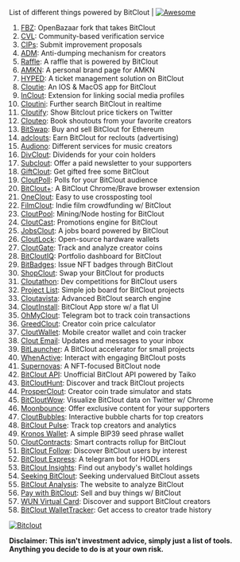 List of different things powered by BitClout  | [![Awesome](https://cdn.rawgit.com/sindresorhus/awesome/d7305f38d29fed78fa85652e3a63e154dd8e8829/media/badge.svg)](https://github.com/Mentors4EDU/Awesome-Clout)

1. [FBZ](https://github.com/Mentors4EDU/FBZ): OpenBazaar fork that takes  BitClout
2. [CVL](https://www.cvl.ac/): Community-based verification service
3. [CIPs](https://github.com/Mentors4EDU/BitClout-Proposals): Submit improvement proposals
4. [ADM](https://github.com/CloutContracts/ADM): Anti-dumping mechanism for creators
5. [Raffle](https://bitcloutraffle.com/): A raffle that is powered by BitClout
6. [AMKN](https://peer-social.com/): A personal brand page for AMKN
7. [HYPED](https://hypedtickets.com/): A ticket management solution on BitClout
8. [Cloutie](https://bitclout.com/u/CloutieApp): An IOS & MacOS app for BitClout
9. [InClout](https://inclout.io/): Extension for linking social media profiles
10. [Cloutini](https://cloutini.com/): Further search BitClout in realtime
11. [Cloutify](https://chrome.google.com/webstore/detail/cloutify-show-bitclout-pr/mmpacdkjmmnichfpplcpcipgcdphfhdg): Show Bitclout price tickers on Twitter
12. [Clouteo](https://www.clouteo.co/book-shout-out): Book shoutouts from your favorite creators
13. [BitSwap](https://bitswap.network/): Buy and sell BitClout for Ethereum
14. [adclouts](https://adclouts.com/): Earn BitClout for reclouts (advertising)
15. [Audiono](https://audiono.de/): Different services for music creators
16. [DivClout](https://www.divclout.com/): Dividends for your coin holders
17. [Subclout](https://www.subclout.com/): Offer a paid newsletter to your supporters
18. [GiftClout](https://www.giftclout.com/): Get gifted free some BitClout
19. [CloutPoll](https://cloutpoll.com/): Polls for your BitClout audience
20. [BitClout+](https://bitclout.plus/): A BitClout Chrome/Brave browser extension
21. [OneClout](https://oneclout.net/): Easy to use crossposting tool
22. [FilmClout](https://bitclout.com/u/FilmClout): Indie film crowdfunding w/ BitClout
23. [CloutPool](https://bitclout.com/u/CloutPool): Mining/Node hosting for BitClout
24. [CloutCast](https://cloutcast.io/): Promotions engine for BitClout
25. [JobsClout](http://jobclout.me/): A jobs board powered by BitClout
26. [CloutLock](https://bitclout.com/u/CloutLockl): Open-source hardware wallets
27. [CloutGate](https://cloutgate.com/): Track and analyze creator coins
28. [BitCloutIQ](https://bitcloutiq.net/): Portfolio dashboard for BitClout
29. [BitBadges](http://bitbadges.web.app/): Issue NFT badges through BitClout
30. [ShopClout](http://shopclout.me/): Swap your BitClout for products
31. [Cloutathon](https://cloutathon.com/): Dev competitions for BitClout users
32. [Project List](https://project-list.io/): Simple job board for BitClout projects
33. [Cloutavista](https://cloutavista.com/): Advanced BitClout search engine
34. [CloutInstall](https://cloutinstall.app): BitClout App store w/ a flat UI
35. [OhMyClout](https://ohmyclout.com/): Telegram bot to track coin transactions
36. [GreedClout](https://bogdandidenko.github.io/greedclout/): Creator coin price calculator
37. [CloutWallet](https://bitclout.com/u/cloutwallet): Mobile creator wallet and coin tracker
38. [Clout Email](https://cloutemail.com/): Updates and messages to your inbox
39. [BitLauncher](https://bitlauncher.net/): A BitClout accelerator for small projects
40. [WhenActive](https://whenactive.com/global): Interact with engaging BitClout posts
41. [Supernovas](https://www.supernovas.app/): A NFT-focused BitClout node
42. [BitClout API](https://github.com/benjaminwoods/bitclout): Unofficial BitClout API powered by Taiko
43. [BitCloutHunt](https://www.bitclouthunt.com/): Discover and track BitClout projects
44. [ProsperClout](https://www.prosperclout.com/): Creator coin trade simulator and stats
45. [BitCloutWow](https://chrome.google.com/webstore/detail/bitcloutwow-bitclout-on-t/pljnngphhkadegjpkajkcigimjdheedd?hl=en&authuser=1): Visualize BitClout data on Twitter w/ Chrome
46. [Moonbounce](https://getmoonbounce.com/): Offer exclusive content for your supporters
47. [CloutBubbles](https://cloutbubbles.com/): Interactive bubble charts for top creators
48. [BitClout Pulse](https://www.bitcloutpulse.com/): Track top creators and analytics
49. [Kronos Wallet](https://kronoswallet.com/): A simple BIP39 seed phrase wallet
50. [CloutContracts](https://bitclout.com/u/cloutcontracts): Smart contracts rollup for BitClout
51. [BitClout Follow](https://bitcloutfollow.com/): Discover BitClout users by interest
52. [BitClout Express](https://bitclout.express/): A telegram bot for HODLers
53. [BitClout Insights](https://bitcloutinsights.com/): Find out anybody's wallet holdings
54. [Seeking BitClout](https://seekingbitclout.com/): Seeking undervalued BitClout assets
55. [BitClout Analysis](https://www.bitcloutanalysis.com/): The website to analyze BitClout
56. [Pay with BitClout](https://bitclout.com/u/PayWithBitClout): Sell and buy things w/ BitClout
57. [WUN Virtual Card](https://wun.vc/): Discover and support BitClout creators
58. [BitClout WalletTracker](https://chrome.google.com/webstore/detail/bitclout-wallettracker/kgafnekhkfjhjjdmlobajeppoehmjbba): Get access to creator trade history

[![Bitclout](https://img.shields.io/badge/-Follow%20me%20on%20BitClout-red)](https://bitclout.com/u/AMKN)

**Disclaimer: This isn't investment advice, simply just a list of tools. Anything you decide to do is at your own risk.**
